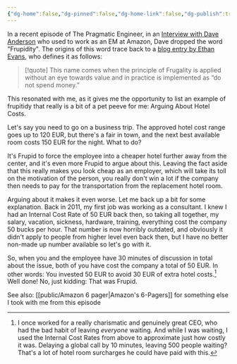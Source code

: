 ```yaml
---
{"dg-home":false,"dg-pinned":false,"dg-home-link":false,"dg-publish":true,"created-date":"2025-05-04T21:27:35","updated-date":"2025-05-05T17:44:22","type":"post","disabled rules":["header-increment","yaml-title","yaml-title-alias","file-name-heading"],"title":"On Frupitidy","tags":["Misc","amazon"],"dg-path":"On Frupitidy.md","permalink":"/on-frupitidy/","dgPassFrontmatter":true,"created":"2025-05-04T21:27:35","updated":"2025-05-05T17:44:22"}
---
```



In a recent episode of The Pragmatic Engineer, in an [Interview with Dave Anderson](https://newsletter.pragmaticengineer.com/p/working-at-amazon-as-a-software-engineer) who used to work as an EM at Amazon, Dave dropped the word "Frupidity". The origins of this word trace back to a [blog entry by Ethan Evans](https://medium.com/@ezcoach1/degenerate-leadership-principles-7bed855d4be4), who defines it as follows:

> [!quote]
> This name comes when the principle of Frugality is applied without an eye towards value and in practice is implemented as “do not spend money.”

This resonated with me, as it gives me the opportunity to list an example of frupitidy that really is a bit of a pet peeve for me: Arguing About Hotel Costs.

Let's say you need to go on a business trip. The approved hotel cost range goes up to 120 EUR, but there's a fair in town, and the next best available room costs 150 EUR for the night. What to do?

It's Frupid to force the employee into a cheaper hotel further away from the center, and it's even more Frupid to argue about this.
Leaving the fact aside that this really makes you look cheap as an employer, which will take its toll on the motivation of the person, you really don't win a lot if the company then needs to pay for the transportation from the replacement hotel room.

Arguing about it makes it even worse. Let me back up a bit for some explanation.
Back in 2011, my first job was working as a consultant. I knew I had an Internal Cost Rate of 50 EUR back then, so taking all together, my salary, vacation, sickness, hardware, training, everything cost the company 50 bucks per hour. That number is now horribly outdated, and obviously it didn't apply to people from higher level even back then, but I have no better non-made up number available so let's go with it.

So, when you and the employee have 30 minutes of discussion in total about the issue, both of you have cost the company a total of 50 EUR. In other words: You invested 50 EUR to avoid 30 EUR of extra hotel costs.[^1] Well done! No, just kidding: That was Frupid.

See also: [[public/Amazon 6 pager\|Amazon's 6-Pagers]] for something else I took with me from this episode



[^1]: I once worked for a really charismatic and genuinely great CEO, who had the bad habit of leaving _everyone_ waiting. And while I was waiting, I used the Internal Cost Rates from above to approximate just how costly it was. Delaying a global call by 10 minutes, leaving 500 people waiting? That's a lot of hotel room surcharges he could have paid with this.
